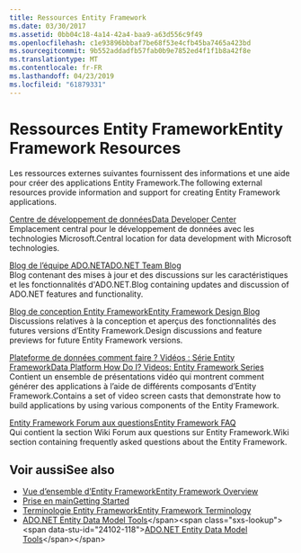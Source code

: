 ```yaml
---
title: Ressources Entity Framework
ms.date: 03/30/2017
ms.assetid: 0bb04c18-4a14-42a4-baa9-a63d556c9f49
ms.openlocfilehash: c1e93896bbbaf7be68f53e4cfb45ba7465a423bd
ms.sourcegitcommit: 9b552addadfb57fab0b9e7852ed4f1f1b8a42f8e
ms.translationtype: MT
ms.contentlocale: fr-FR
ms.lasthandoff: 04/23/2019
ms.locfileid: "61879331"
---
```

# <a name="entity-framework-resources"></a><span data-ttu-id="24102-102">Ressources Entity Framework</span><span class="sxs-lookup"><span data-stu-id="24102-102">Entity Framework Resources</span></span>
<span data-ttu-id="24102-103">Les ressources externes suivantes fournissent des informations et une aide pour créer des applications Entity Framework.</span><span class="sxs-lookup"><span data-stu-id="24102-103">The following external resources provide information and support for creating Entity Framework applications.</span></span>  
  
 [<span data-ttu-id="24102-104">Centre de développement de données</span><span class="sxs-lookup"><span data-stu-id="24102-104">Data Developer Center</span></span>](https://go.microsoft.com/fwlink/?LinkId=213876)  
 <span data-ttu-id="24102-105">Emplacement central pour le développement de données avec les technologies Microsoft.</span><span class="sxs-lookup"><span data-stu-id="24102-105">Central location for data development with Microsoft technologies.</span></span>  
  
 [<span data-ttu-id="24102-106">Blog de l’équipe ADO.NET</span><span class="sxs-lookup"><span data-stu-id="24102-106">ADO.NET Team Blog</span></span>](https://go.microsoft.com/fwlink/?LinkId=91905)  
 <span data-ttu-id="24102-107">Blog contenant des mises à jour et des discussions sur les caractéristiques et les fonctionnalités d'ADO.NET.</span><span class="sxs-lookup"><span data-stu-id="24102-107">Blog containing updates and discussion of ADO.NET features and functionality.</span></span>  
  
 [<span data-ttu-id="24102-108">Blog de conception Entity Framework</span><span class="sxs-lookup"><span data-stu-id="24102-108">Entity Framework Design Blog</span></span>](https://go.microsoft.com/fwlink/?LinkId=186888)  
 <span data-ttu-id="24102-109">Discussions relatives à la conception et aperçus des fonctionnalités des futures versions d’Entity Framework.</span><span class="sxs-lookup"><span data-stu-id="24102-109">Design discussions and feature previews for future Entity Framework versions.</span></span>  
  
 [<span data-ttu-id="24102-110">Plateforme de données comment faire ? Vidéos : Série Entity Framework</span><span class="sxs-lookup"><span data-stu-id="24102-110">Data Platform How Do I? Videos: Entity Framework Series</span></span>](https://go.microsoft.com/fwlink/?LinkId=124600)  
 <span data-ttu-id="24102-111">Contient un ensemble de présentations vidéo qui montrent comment générer des applications à l’aide de différents composants d’Entity Framework.</span><span class="sxs-lookup"><span data-stu-id="24102-111">Contains a set of video screen casts that demonstrate how to build applications by using various components of the Entity Framework.</span></span>  
  
 [<span data-ttu-id="24102-112">Entity Framework Forum aux questions</span><span class="sxs-lookup"><span data-stu-id="24102-112">Entity Framework FAQ</span></span>](https://social.technet.microsoft.com/wiki/contents/articles/3737.entity-framework-faq.aspx)  
 <span data-ttu-id="24102-113">Qui contient la section Wiki Forum aux questions sur Entity Framework.</span><span class="sxs-lookup"><span data-stu-id="24102-113">Wiki section containing frequently asked questions about the Entity Framework.</span></span>  
  
## <a name="see-also"></a><span data-ttu-id="24102-114">Voir aussi</span><span class="sxs-lookup"><span data-stu-id="24102-114">See also</span></span>

- [<span data-ttu-id="24102-115">Vue d’ensemble d’Entity Framework</span><span class="sxs-lookup"><span data-stu-id="24102-115">Entity Framework Overview</span></span>](../../../../../docs/framework/data/adonet/ef/overview.md)
- [<span data-ttu-id="24102-116">Prise en main</span><span class="sxs-lookup"><span data-stu-id="24102-116">Getting Started</span></span>](../../../../../docs/framework/data/adonet/ef/getting-started.md)
- [<span data-ttu-id="24102-117">Terminologie Entity Framework</span><span class="sxs-lookup"><span data-stu-id="24102-117">Entity Framework Terminology</span></span>](../../../../../docs/framework/data/adonet/ef/terminology.md)
- <span data-ttu-id="24102-118">[ADO.NET Entity Data Model Tools](https://docs.microsoft.com/previous-versions/dotnet/netframework-4.0/bb399249(v=vs.100))</span><span class="sxs-lookup"><span data-stu-id="24102-118">[ADO.NET Entity Data Model Tools](https://docs.microsoft.com/previous-versions/dotnet/netframework-4.0/bb399249(v=vs.100))</span></span>
